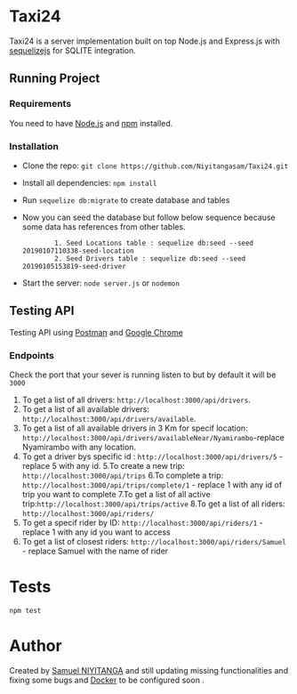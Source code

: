 # Taxi24


Taxi24 is a server implementation built on top Node.js and Express.js with [sequelizejs](http://docs.sequelizejs.com/) for SQLITE integration. 


## Running Project

### Requirements


You need to have [Node.js](https://nodejs.org/en/) and [npm](https://www.npmjs.com/) installed.


### Installation

* Clone the repo: `git clone https://github.com/Niyitangasam/Taxi24.git`

* Install all dependencies: `npm install`

* Run `sequelize db:migrate` to create database and tables

* Now you can seed the database but follow below sequence because some data has references from other tables.
         
              1. Seed Locations table : sequelize db:seed --seed 20190107110338-seed-location
              2. Seed Drivers table : sequelize db:seed --seed 20190105153819-seed-driver
 
* Start the server: `node server.js` or `nodemon`


## Testing API

Testing API using [Postman](https://www.getpostman.com) and [Google Chrome](https://www.google.com/chrome/)

### Endpoints

Check the port that your sever is running  listen to but by default it will be `3000`
 1. To get a list of all drivers: `http://localhost:3000/api/drivers`.
 2. To get a list of all available drivers: `http://localhost:3000/api/drivers/available`.
 3. To get a list of all available drivers in 3 Km for specif location: `http://localhost:3000/api/drivers/availableNear/Nyamirambo`-replace Nyamirambo with any location.
 4. To get a driver bys specific id : `http://localhost:3000/api/drivers/5` - replace 5 with any id.
 5.To create a new trip: `http://localhost:3000/api/trips`
 6.To complete a trip: `http://localhost:3000/api/trips/complete/1` - replace 1 with any id of trip you want to complete
 7.To get a list of all active trip:`http://localhost:3000/api/trips/active`
 8.To get a list of all riders: `http://localhost:3000/api/riders/`
 9. To get a specif rider by ID: `http://localhost:3000/api/riders/1` - replace 1 with any id you want to access
 10. To get a list of closest riders: `http://localhost:3000/api/riders/Samuel` - replace Samuel with the name of rider
    
# Tests

`npm test`

# Author 

Created  by [Samuel NIYITANGA](https://github.com/Niyitangasam/) and still updating missing functionalities and fixing some bugs and [Docker](https://www.docker.com/community-edition) to be configured soon .
